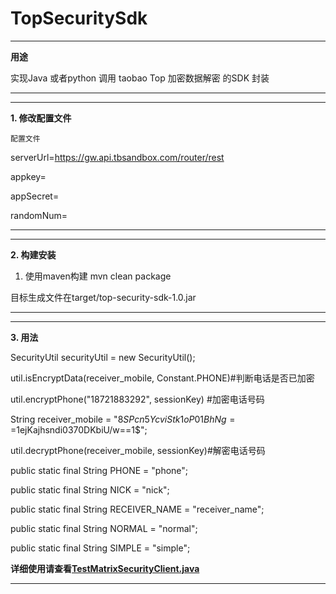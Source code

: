 # TopSecuritySdk 
---
**用途**

实现Java 或者python 调用 taobao Top 加密数据解密 的SDK 封装

---

---
**1.	修改配置文件**

    配置文件

serverUrl=https://gw.api.tbsandbox.com/router/rest

appkey=                   
    
appSecret=

randomNum=

---

---
**2.	构建安装**

 1. 使用maven构建
 mvn clean package

目标生成文件在target/top-security-sdk-1.0.jar

---

---
**3.	用法**

 SecurityUtil securityUtil = new SecurityUtil();
 
 util.isEncryptData(receiver_mobile, Constant.PHONE)#判断电话是否已加密
 
 util.encryptPhone("18721883292", sessionKey) #加密电话号码
 
 String receiver_mobile = "$8SPcn5YcviStk1oP01BhNg==$1ejKajhsndi0370DKbiU/w==$1$$";
 
 util.decryptPhone(receiver_mobile, sessionKey)#解密电话号码
 
public static final String PHONE = "phone";

public static final String NICK = "nick";

public static final String RECEIVER_NAME = "receiver_name";

public static final String NORMAL = "normal";

public static final String SIMPLE = "simple";

**详细使用请查看[TestMatrixSecurityClient.java](https://github.com/daiyuok/TopSecuritySdk/blob/master/src/test/java/TestMatrixSecurityClient.java)**

---




